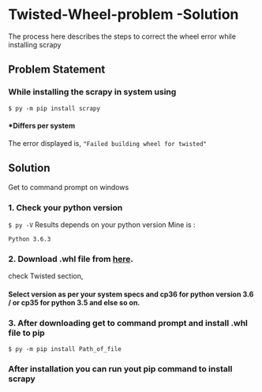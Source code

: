 # Twisted-Wheel-problem -Solution
The process here describes the steps to correct the wheel error while installing scrapy

## Problem Statement

### While installing the scrapy in system using
```
$ py -m pip install scrapy
```  
#### *Differs per system



The error displayed is, 
`
"Failed building wheel for twisted"
`


## Solution

Get to command prompt on windows
### 1. Check your python version
`
$ py -V
`
Results depends on your python version 
Mine is :
```
Python 3.6.3
```

### 2. Download .whl file from [here](https://www.lfd.uci.edu/~gohlke/pythonlibs/#twisted).
check Twisted section,

#### Select version as per your system specs and cp36 for python version 3.6 / or cp35 for python 3.5 and else so on.

 ### 3. After downloading get to command prompt and install .whl file to pip
 `
 $ py -m pip install Path_of_file
 `
 
 ### After installation you can run yout pip command to install scrapy
